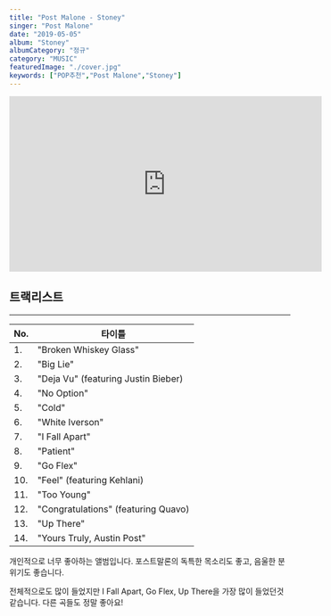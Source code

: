 ```yaml
---
title: "Post Malone - Stoney"
singer: "Post Malone"
date: "2019-05-05"
album: "Stoney"
albumCategory: "정규"
category: "MUSIC"
featuredImage: "./cover.jpg"
keywords: ["POP추천","Post Malone","Stoney"]
---
```


<iframe width="560" height="315" src="https://www.youtube.com/embed/videoseries?list=OLAK5uy_lGSUCS0K5vW3LKQphf_hkPdhfGEe08bN4" frameborder="0" allow="accelerometer; autoplay; encrypted-media; gyroscope; picture-in-picture" allowfullscreen></iframe>

<br>

## 트랙리스트

- - -

| No. | 타이틀                              |
|-----|-------------------------------------|
| 1.  | "Broken Whiskey Glass"              |
| 2.  | "Big Lie"                           |
| 3.  | "Deja Vu" (featuring Justin Bieber) |
| 4.  | "No Option"                         |
| 5.  | "Cold"                              |
| 6.  | "White Iverson"                     |
| 7.  | "I Fall Apart"                      |
| 8.  | "Patient"                           |
| 9.  | "Go Flex"                           |
| 10. | "Feel" (featuring Kehlani)          |
| 11. | "Too Young"                         |
| 12. | "Congratulations" (featuring Quavo) |
| 13. | "Up There"                          |
| 14. | "Yours Truly, Austin Post"          |

개인적으로 너무 좋아하는 앨범입니다. 포스트말론의 독특한 목소리도 좋고, 음울한 분위기도 좋습니다.

전체적으로도 많이 들었지만 I Fall Apart, Go Flex, Up There을 가장 많이 들었던것 같습니다. 다른 곡들도 정말 좋아요!